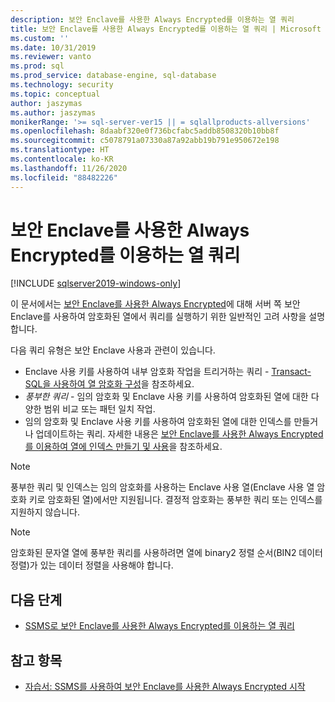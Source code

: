 ```yaml
---
description: 보안 Enclave를 사용한 Always Encrypted를 이용하는 열 쿼리
title: 보안 Enclave를 사용한 Always Encrypted를 이용하는 열 쿼리 | Microsoft Docs
ms.custom: ''
ms.date: 10/31/2019
ms.reviewer: vanto
ms.prod: sql
ms.prod_service: database-engine, sql-database
ms.technology: security
ms.topic: conceptual
author: jaszymas
ms.author: jaszymas
monikerRange: '>= sql-server-ver15 || = sqlallproducts-allversions'
ms.openlocfilehash: 8daabf320e0f736bcfabc5addb8508320b10bb8f
ms.sourcegitcommit: c5078791a07330a87a92abb19b791e950672e198
ms.translationtype: HT
ms.contentlocale: ko-KR
ms.lasthandoff: 11/26/2020
ms.locfileid: "88482226"
---
```

# <a name="query-columns-using-always-encrypted-with-secure-enclaves"></a>보안 Enclave를 사용한 Always Encrypted를 이용하는 열 쿼리
[!INCLUDE [sqlserver2019-windows-only](../../../includes/applies-to-version/sqlserver2019-windows-only.md)]

이 문서에서는 [보안 Enclave를 사용한 Always Encrypted](always-encrypted-enclaves.md)에 대해 서버 쪽 보안 Enclave를 사용하여 암호화된 열에서 쿼리를 실행하기 위한 일반적인 고려 사항을 설명합니다. 

다음 쿼리 유형은 보안 Enclave 사용과 관련이 있습니다.
- Enclave 사용 키를 사용하여 내부 암호화 작업을 트리거하는 쿼리 - [Transact-SQL을 사용하여 열 암호화 구성](always-encrypted-enclaves-configure-encryption-tsql.md)을 참조하세요.
- *풍부한 쿼리* - 임의 암호화 및 Enclave 사용 키를 사용하여 암호화된 열에 대한 다양한 범위 비교 또는 패턴 일치 작업.
- 임의 암호화 및 Enclave 사용 키를 사용하여 암호화된 열에 대한 인덱스를 만들거나 업데이트하는 쿼리. 자세한 내용은 [보안 Enclave를 사용한 Always Encrypted를 이용하여 열에 인덱스 만들기 및 사용](always-encrypted-enclaves-create-use-indexes.md)을 참조하세요.

> [!NOTE]
> 풍부한 쿼리 및 인덱스는 임의 암호화를 사용하는 Enclave 사용 열(Enclave 사용 열 암호화 키로 암호화된 열)에서만 지원됩니다. 결정적 암호화는 풍부한 쿼리 또는 인덱스를 지원하지 않습니다.

> [!NOTE]
> 암호화된 문자열 열에 풍부한 쿼리를 사용하려면 열에 binary2 정렬 순서(BIN2 데이터 정렬)가 있는 데이터 정렬을 사용해야 합니다. 


## <a name="next-steps"></a>다음 단계
- [SSMS로 보안 Enclave를 사용한 Always Encrypted를 이용하는 열 쿼리](always-encrypted-enclaves-query-columns-ssms.md)

## <a name="see-also"></a>참고 항목
- [자습서: SSMS를 사용하여 보안 Enclave를 사용한 Always Encrypted 시작](../tutorial-getting-started-with-always-encrypted-enclaves.md)

